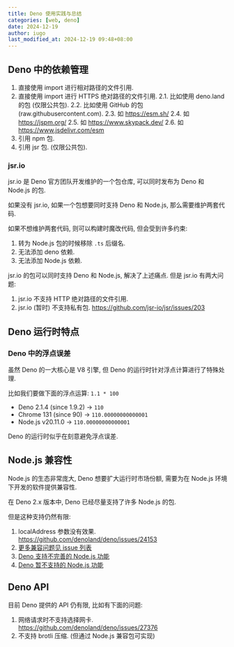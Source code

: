 ```yaml
---
title: Deno 使用实践与总结
categories: [web, deno]
date: 2024-12-19
author: iugo
last_modified_at: 2024-12-19 09:48+08:00
---
```


## Deno 中的依赖管理

1. 直接使用 import 进行相对路径的文件引用.
2. 直接使用 import 进行 HTTPS 绝对路径的文件引用.
   2.1. 比如使用 deno.land 的包 (仅限公共包).
   2.2. 比如使用 GitHub 的包 (raw.githubusercontent.com).
   2.3. 如 <https://esm.sh/>
   2.4. 如 <https://jspm.org/>
   2.5. 如 <https://www.skypack.dev/>
   2.6. 如 <https://www.jsdelivr.com/esm>
3. 引用 npm 包.
4. 引用 jsr 包. (仅限公共包).

### jsr.io

jsr.io 是 Deno 官方团队开发维护的一个包仓库, 可以同时发布为 Deno 和 Node.js 的包.

如果没有 jsr.io, 如果一个包想要同时支持 Deno 和 Node.js, 那么需要维护两套代码.

如果不想维护两套代码, 则可以构建时魔改代码, 但会受到许多约束:

1. 转为 Node.js 包的时候移除 `.ts` 后缀名.
2. 无法添加 deno 依赖.
3. 无法添加 Node.js 依赖.

jsr.io 的包可以同时支持 Deno 和 Node.js, 解决了上述痛点.
但是 jsr.io 有两大问题:

1. jsr.io 不支持 HTTP 绝对路径的文件引用.
2. jsr.io (暂时) 不支持私有包. <https://github.com/jsr-io/jsr/issues/203>

## Deno 运行时特点

### Deno 中的浮点误差

虽然 Deno 的一大核心是 V8 引擎, 但 Deno 的运行时针对浮点计算进行了特殊处理.

比如我们要做下面的浮点运算: `1.1 * 100`

- Deno 2.1.4 (since 1.9.2) -> `110`
- Chrome 131 (since 90) -> `110.00000000000001`
- Node.js v20.11.0 -> `110.00000000000001`

Deno 的运行时似乎在刻意避免浮点误差.

## Node.js 兼容性

Node.js 的生态非常庞大, Deno 想要扩大运行时市场份额,
需要为在 Node.js 环境下开发的软件提供兼容性.

在 Deno 2.x 版本中, Deno 已经尽量支持了许多 Node.js 的包.

但是这种支持仍然有限:

1. localAddress 参数没有效果. <https://github.com/denoland/deno/issues/24153>
2. [更多兼容问题见 issue 列表](https://github.com/denoland/deno/labels/node%20compat)
3. [Deno 支持不完善的 Node.js 功能](https://docs.deno.com/runtime/reference/node_apis/#partially-supported-modules)
4. [Deno 暂不支持的 Node.js 功能](https://docs.deno.com/runtime/reference/node_apis/#unsupported-modules)

## Deno API

目前 Deno 提供的 API 仍有限, 比如有下面的问题:

1. 网络请求时不支持选择网卡. <https://github.com/denoland/deno/issues/27376>
2. 不支持 brotli 压缩. (但通过 Node.js 兼容包可实现)
